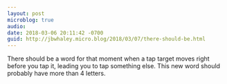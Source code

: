 ```yaml
---
layout: post
microblog: true
audio: 
date: 2018-03-06 20:11:42 -0700
guid: http://jbwhaley.micro.blog/2018/03/07/there-should-be.html
---
```

There should be a word for that moment when a tap target moves right before you tap it, leading you to tap something else. This new word should probably have more than 4 letters.

